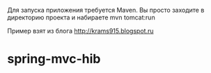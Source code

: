 Для запуска приложения требуется Maven. Вы просто заходите в директорию проекта и набираете mvn tomcat:run 


Пример взят из блога http://krams915.blogspot.ru 
# spring-mvc-hib
